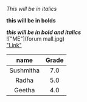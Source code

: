*This will be in italics*

**this will be in bolds**

***this will be in bold and italics***
<br>
!["ME"](forum mall.jpg)
<br>
["Link"](pract.html)
<br>

|      name     |   Grade   |
|:-------------:|:---------:|
|Sushmitha      |   7.0     |
|Radha          |   5.0     |
|Geetha         |   4.0     |
